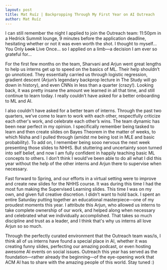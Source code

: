 ```yaml
---
layout: post
title: Mat Ruíz | Backpropping Through My First Year on AI Outreach
author: Mat Ruíz
---
```


I can still remember the night I applied to join the Outreach team: 11:50pm in a Hedrick Summit lounge, 9 minutes before the application deadline, hesitating whether or not it was even worth the shot. I thought to myself... You Only ~~Look~~ Live Once… so I applied on a limb—a decision I am ever so grateful for…

For the first few months on the team, Sharvani and Arjun went great lengths to help us interns get up to speed on the basics of ML. Their help shouldn’t go unnoticed. They essentially carried us through logistic regression, gradient descent (Arjun’s legendary backprop lecture in The Study will go down in history), and even CNNs in less than a quarter (crazy!). Looking back, it was pretty insane the amount we learned in all that time, and still continue to learn today. I really couldn’t have asked for a better onboarding to ML and AI.

I also couldn’t have asked for a better team of interns. Through the past two quarters, we’ve come to learn to work with each other, respectfully criticize each other's work, and celebrate each other’s wins. The team dynamic has been near perfect in my opinion. I specifically remember being tasked to learn and then create slides on Bayes Theorem in the matter of weeks, to which Nisha and I pulled through (amidst me being lost in MLE and basic probability). To add on, I remember being sooo nervous the next week presenting those slides to NHHS. But stuttering and uncertainty soon turned into self belief, and now I am fully confident in happily teaching basic ML concepts to others. I don’t think I would’ve been able to do all what I did this year without the help of the other interns and Arjun there to supervise when necessary.

Fast forward to Spring, and our efforts in a virtual setting were to improve and create new slides for the NHHS course. It was during this time I had the most fun making the Supervised Learning slides. This time I was on my own, and given full creative discretion. I didn’t want to hold back. I spent an entire Saturday putting together an educational masterpiece—one of my proudest moments this year. I attribute this Arjun, who allowed us interns to take complete ownership of our work, and helped along when necessary and celebrated what we individually accomplished. That takes so much discipline and trust as a leader, and I think that's why us interns all love Arjun so so much.

Through the perfectly curated environment that the Outreach team was/is, I think all of us interns have found a special place in AI, whether it was creating funny slides, perfecting our amazing podcast, or even hosting awesome AI events on social issues. Outreach this year has served as the foundation—rather already the beginning—of the eye-opening work that ACM AI has to share with the amazing people of this world. Stay tuned :)

